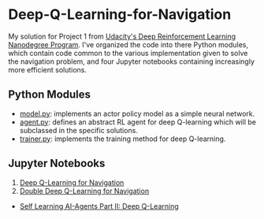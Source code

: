 # Deep-Q-Learning-for-Navigation
My solution for Project 1 from [Udacity's Deep Reinforcement Learning Nanodegree Program](https://www.udacity.com/course/deep-reinforcement-learning-nanodegree--nd893).  I've organized the code into there Python modules, which contain code common to the various implementation given to solve the navigation problem, and four Jupyter notebooks containing increasingly more efficient solutions.

## Python Modules

- [model.py](https://github.com/bobflagg/Deep-Q-Learning-for-Navigation/blob/master/model.py): implements an actor policy model as a simple neural network.
- [agent.py](https://github.com/bobflagg/Deep-Q-Learning-for-Navigation/blob/master/dqn_agent.py): defines an abstract RL agent for deep Q-learning which will be subclassed in the specific solutions.
- [trainer.py](https://github.com/bobflagg/Deep-Q-Learning-for-Navigation/blob/master/trainer.py): implements the training method for deep Q-learning.

## Jupyter Notebooks

1. [Deep Q-Learning for Navigation](https://nbviewer.jupyter.org/github/bobflagg/Deep-Q-Learning-for-Navigation/blob/master/01-Deep-Q-Learning-for-Navigation.ipynb)
2. [Double Deep Q-Learning for Navigation](https://nbviewer.jupyter.org/github/bobflagg/Deep-Q-Learning-for-Navigation/blob/master/02-Double-Deep-Q-Learning-for-Navigation.ipynb)

- [Self Learning AI-Agents Part II: Deep Q-Learning](https://towardsdatascience.com/self-learning-ai-agents-part-ii-deep-q-learning-b5ac60c3f47)
